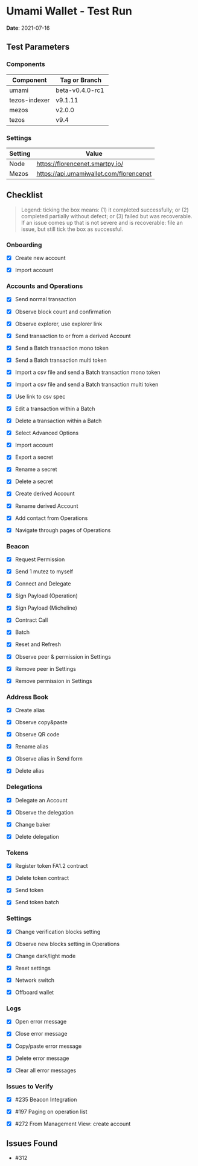 # Umami Wallet - Test Run

**Date**: 2021-07-16

## Test Parameters

### Components

| Component | Tag or Branch |
|--|--|
| umami | beta-v0.4.0-rc1 |
| tezos-indexer | v9.1.11 |
| mezos | v2.0.0 |
| tezos | v9.4


### Settings

| Setting | Value |
|--|--|
| Node | https://florencenet.smartpy.io/ |
| Mezos | https://api.umamiwallet.com/florencenet |


## Checklist

> Legend: ticking the box means: (1) it completed successfully; or (2) completed partially without defect; or (3) failed but was recoverable. If an issue comes up that is not severe and is recoverable: file an issue, but still tick the box as successful.


### Onboarding
- [X] Create new account
- [X] Import account


### Accounts and Operations
- [X] Send normal transaction 
- [X] Observe block count and confirmation 
- [X] Observe explorer, use explorer link 
- [X] Send transaction to or from a derived Account
- [X] Send a Batch transaction mono token
- [X] Send a Batch transaction multi token
- [X] Import a csv file and send a Batch transaction mono token
- [X] Import a csv file and send a Batch transaction multi token
- [X] Use link to csv spec
- [X] Edit a transaction within a Batch
- [X] Delete a transaction within a Batch
- [X] Select Advanced Options
- [X] Import account
- [X] Export a secret
- [X] Rename a secret
- [X] Delete a secret
- [X] Create derived Account
- [X] Rename derived Account
- [X] Add contact from Operations
- [X] Navigate through pages of Operations


### Beacon
- [X] Request Permission
- [X] Send 1 mutez to myself
- [X] Connect and Delegate
- [X] Sign Payload (Operation)
- [X] Sign Payload (Micheline)
- [X] Contract Call
- [X] Batch
- [X] Reset and Refresh
- [X] Observe peer & permission in Settings
- [X] Remove peer in Settings
- [X] Remove permission in Settings


### Address Book
- [X] Create alias
- [X] Observe copy&paste  
- [X] Observe QR code
- [X] Rename alias
- [X] Observe alias in Send form
- [X] Delete alias


### Delegations
- [X] Delegate an Account 
- [X] Observe the delegation 
- [X] Change baker 
- [X] Delete delegation


### Tokens
- [X] Register token FA1.2 contract 
- [X] Delete token contract 
- [X] Send token 
- [X] Send token batch 


### Settings
- [X] Change verification blocks setting 
- [X] Observe new blocks setting in Operations
- [X] Change dark/light mode
- [X] Reset settings
- [X] Network switch
- [X] Offboard wallet


### Logs
- [X] Open error message
- [X] Close error message
- [X] Copy/paste error message
- [X] Delete error message
- [X] Clear all error messages


### Issues to Verify

- [X] #235 Beacon Integration
- [X] #197 Paging on operation list
- [X] #272 From Management View: create account


## Issues Found

* #312
